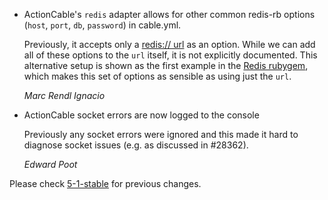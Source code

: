 *   ActionCable's `redis` adapter allows for other common redis-rb options (`host`, `port`, `db`, `password`) in cable.yml.

    Previously, it accepts only a [redis:// url](https://www.iana.org/assignments/uri-schemes/prov/redis) as an option.
    While we can add all of these options to the `url` itself, it is not explicitly documented. This alternative setup
    is shown as the first example in the [Redis rubygem](https://github.com/redis/redis-rb#getting-started), which
    makes this set of options as sensible as using just the `url`.

    *Marc Rendl Ignacio*

*   ActionCable socket errors are now logged to the console

    Previously any socket errors were ignored and this made it hard to diagnose socket issues (e.g. as discussed in #28362).

    *Edward Poot*


Please check [5-1-stable](https://github.com/rails/rails/blob/5-1-stable/actioncable/CHANGELOG.md) for previous changes.
